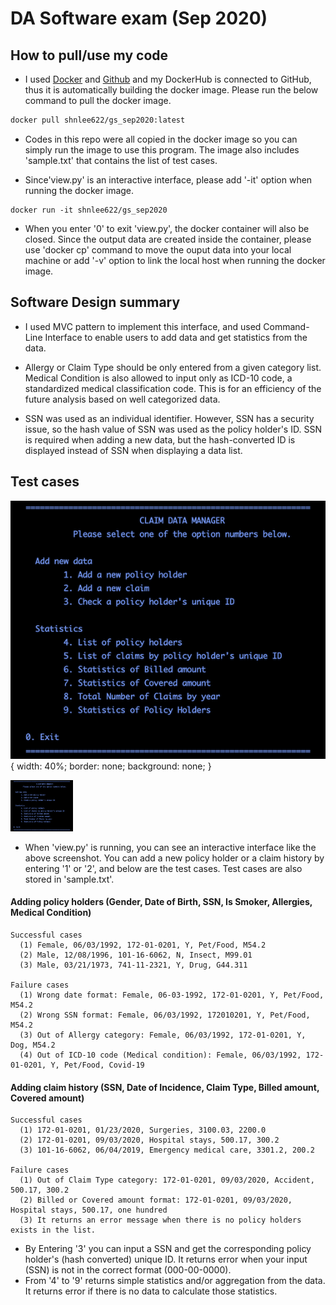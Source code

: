 # DA Software exam (Sep 2020)


## How to pull/use my code

- I used [Docker](https://hub.docker.com/repository/docker/shnlee622/gs_sep2020) and [Github](https://github.com/shnlee-ds/gs_swtest_sep2020) and my DockerHub is connected to GitHub, thus it is automatically building the docker image. Please run the below command to pull the docker image.

```bash
docker pull shnlee622/gs_sep2020:latest
```

- Codes in this repo were all copied in the docker image so you can simply run the image to use this program. The image also includes 'sample.txt' that contains the list of test cases. 


- Since'view.py' is an interactive interface, please add '-it' option when running the docker image.

```
docker run -it shnlee622/gs_sep2020
```

- When you enter '0' to exit 'view.py', the docker container will also be closed. Since the output data are created inside the container, please use 'docker cp' command to move the ouput data into your local machine or add '-v' option to link the local host when running the docker image.



## Software Design summary

- I used MVC pattern to implement this interface, and used Command-Line Interface to enable users to add data and get statistics from the data.

- Allergy or Claim Type should be only entered from a given category list. Medical Condition is also allowed to input only as ICD-10 code, a standardized medical classification code. This is for an efficiency of the future analysis based on well categorized data.

- SSN was used as an individual identifier. However, SSN has a security issue, so the hash value of SSN was used as the policy holder's ID. SSN is required when adding a new data, but the hash-converted ID is displayed instead of SSN when displaying a data list.


## Test cases

![](CLI.png){
  width: 40%;
  border: none;
  background: none;
}

<img width="100" src="https://github.com/shnlee-ds/gs_swtest_sep2020/blob/master/CLI.png">

- When 'view.py' is running, you can see an interactive interface like the above screenshot. You can add a new policy holder or a claim history by entering '1' or '2', and below are the test cases. Test cases are also stored in 'sample.txt'.


#### Adding policy holders (Gender, Date of Birth, SSN, Is Smoker, Allergies, Medical Condition)
```
Successful cases
  (1) Female, 06/03/1992, 172-01-0201, Y, Pet/Food, M54.2
  (2) Male, 12/08/1996, 101-16-6062, N, Insect, M99.01 
  (3) Male, 03/21/1973, 741-11-2321, Y, Drug, G44.311

Failure cases
  (1) Wrong date format: Female, 06-03-1992, 172-01-0201, Y, Pet/Food, M54.2
  (2) Wrong SSN format: Female, 06/03/1992, 172010201, Y, Pet/Food, M54.2
  (3) Out of Allergy category: Female, 06/03/1992, 172-01-0201, Y, Dog, M54.2
  (4) Out of ICD-10 code (Medical condition): Female, 06/03/1992, 172-01-0201, Y, Pet/Food, Covid-19
```

#### Adding claim history (SSN, Date of Incidence, Claim Type, Billed amount, Covered amount)
```
Successful cases
  (1) 172-01-0201, 01/23/2020, Surgeries, 3100.03, 2200.0
  (2) 172-01-0201, 09/03/2020, Hospital stays, 500.17, 300.2
  (3) 101-16-6062, 06/04/2019, Emergency medical care, 3301.2, 200.2

Failure cases
  (1) Out of Claim Type category: 172-01-0201, 09/03/2020, Accident, 500.17, 300.2
  (2) Billed or Covered amount format: 172-01-0201, 09/03/2020, Hospital stays, 500.17, one hundred
  (3) It returns an error message when there is no policy holders exists in the list. 
```


- By Entering '3' you can input a SSN and get the corresponding policy holder's (hash converted) unique ID. It returns error when your input (SSN) is not in the correct format (000-00-0000).
- From '4' to '9' returns simple statistics and/or aggregation from the data. It returns error if there is no data to calculate those statistics.
